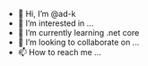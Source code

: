 - 👋 Hi, I’m @ad-k
- 👀 I’m interested in ...
- 🌱 I’m currently learning .net core
- 💞️ I’m looking to collaborate on ...
- 📫 How to reach me ...

<!---
ad-k/ad-k is a ✨ special ✨ repository because its `README.md` (this file) appears on your GitHub profile.
You can click the Preview link to take a look at your changes.
--->
